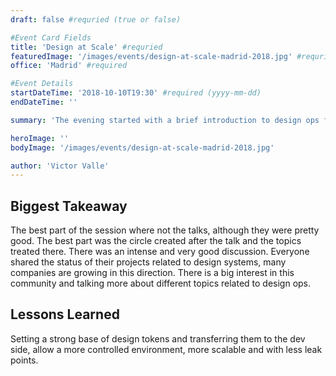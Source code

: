 ```yaml
---
draft: false #requried (true or false)

#Event Card Fields
title: 'Design at Scale' #requried
featuredImage: '/images/events/design-at-scale-madrid-2018.jpg' #requried
office: 'Madrid' #required

#Event Details
startDateTime: '2018-10-10T19:30' #required (yyyy-mm-dd)
endDateTime: ''

summary: 'The evening started with a brief introduction to design ops from Ale M. Later, Alfonso Morcuende made an immersion into design tokens by guiding the talk through Realized design system Thonet.'

heroImage: ''
bodyImage: '/images/events/design-at-scale-madrid-2018.jpg'

author: 'Victor Valle'
---
```


## Biggest Takeaway

The best part of the session where not the talks, although they were pretty good. The best part was the circle created after the talk and the topics treated there. There was an intense and very good discussion. Everyone shared the status of their projects related to design systems, many companies are growing in this direction. There is a big interest in this community and talking more about different topics related to design ops.

## Lessons Learned

Setting a strong base of design tokens and transferring them to the dev side, allow a more controlled environment, more scalable and with less leak points.
